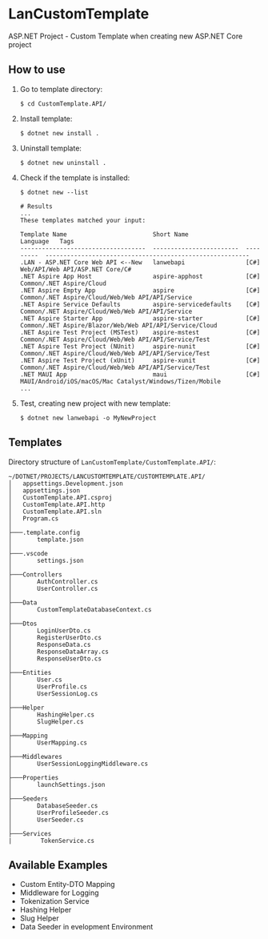 # LanCustomTemplate

ASP.NET Project - Custom Template when creating new ASP.NET Core project

## How to use

1. Go to template directory:

    ```shell
    $ cd CustomTemplate.API/
    ```

2. Install template:

    ```shell
    $ dotnet new install .
    ```

3. Uninstall template:

    ```shell
    $ dotnet new uninstall .
    ```

4. Check if the template is installed:

    ```shell
    $ dotnet new --list

    # Results
    ...
    These templates matched your input: 

    Template Name                        Short Name                Language   Tags
    -----------------------------------  ------------------------  ---------  ---------------------------------------------------------
    .LAN - ASP.NET Core Web API <--New   lanwebapi                 [C#]       Web/API/Web API/ASP.NET Core/C#
    .NET Aspire App Host                 aspire-apphost            [C#]       Common/.NET Aspire/Cloud
    .NET Aspire Empty App                aspire                    [C#]       Common/.NET Aspire/Cloud/Web/Web API/API/Service
    .NET Aspire Service Defaults         aspire-servicedefaults    [C#]       Common/.NET Aspire/Cloud/Web/Web API/API/Service
    .NET Aspire Starter App              aspire-starter            [C#]       Common/.NET Aspire/Blazor/Web/Web API/API/Service/Cloud
    .NET Aspire Test Project (MSTest)    aspire-mstest             [C#]       Common/.NET Aspire/Cloud/Web/Web API/API/Service/Test
    .NET Aspire Test Project (NUnit)     aspire-nunit              [C#]       Common/.NET Aspire/Cloud/Web/Web API/API/Service/Test
    .NET Aspire Test Project (xUnit)     aspire-xunit              [C#]       Common/.NET Aspire/Cloud/Web/Web API/API/Service/Test
    .NET MAUI App                        maui                      [C#]       MAUI/Android/iOS/macOS/Mac Catalyst/Windows/Tizen/Mobile
    ...
    ```
5. Test, creating new project with new template:

    ```shell
    $ dotnet new lanwebapi -o MyNewProject
    ```

## Templates

Directory structure of `LanCustomTemplate/CustomTemplate.API/`:

```shell
~/DOTNET/PROJECTS/LANCUSTOMTEMPLATE/CUSTOMTEMPLATE.API/
│   appsettings.Development.json
│   appsettings.json
│   CustomTemplate.API.csproj
│   CustomTemplate.API.http
│   CustomTemplate.API.sln
│   Program.cs
│
├───.template.config
│       template.json
│
├───.vscode
│       settings.json
│
├───Controllers
│       AuthController.cs
│       UserController.cs
│
├───Data
│       CustomTemplateDatabaseContext.cs
│
├───Dtos
│       LoginUserDto.cs
│       RegisterUserDto.cs
│       ResponseData.cs
│       ResponseDataArray.cs
│       ResponseUserDto.cs
│
├───Entities
│       User.cs
│       UserProfile.cs
│       UserSessionLog.cs
│
├───Helper
│       HashingHelper.cs
│       SlugHelper.cs
│
├───Mapping
│       UserMapping.cs
│
├───Middlewares
│       UserSessionLoggingMiddleware.cs
│
├───Properties
│       launchSettings.json
│
├───Seeders
│       DatabaseSeeder.cs
│       UserProfileSeeder.cs
│       UserSeeder.cs
│
├───Services
|        TokenService.cs
```

## Available Examples

- Custom Entity-DTO Mapping
- Middleware for Logging
- Tokenization Service
- Hashing Helper
- Slug Helper
- Data Seeder in evelopment Environment

